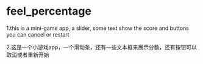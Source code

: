 # feel_percentage
1.this is a mini-game app, a slider, some text show the score and buttons you can cancel or restart

2.这是一个小游戏app，一个滑动条，还有一些文本框来展示分数，还有按钮可以取消或者重新开始

